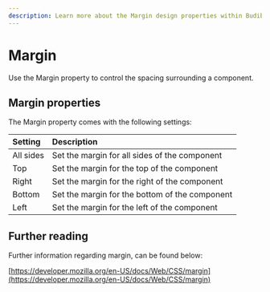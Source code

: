 ```yaml
---
description: Learn more about the Margin design properties within Budibase
---
```


# Margin

Use the Margin property to control the spacing surrounding a component. 

## Margin properties

The Margin property comes with the following settings:

| Setting | Description |
| :--- | :--- |
| All sides | Set the margin for all sides of the component |
| Top | Set the margin for the top of the component |
| Right | Set the margin for the right of the component |
| Bottom | Set the margin for the bottom of the component |
| Left | Set the margin for the left of the component |

## Further reading

Further information regarding margin, can be found below:

[https://developer.mozilla.org/en-US/docs/Web/CSS/margin](https://developer.mozilla.org/en-US/docs/Web/CSS/margin)

  


